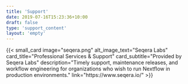 ```yaml
---
title: 'Support'
date: 2019-07-16T15:23:36+10:00
draft: false
type: 'support_content'
layout: 'empty'
---
```


<div class="row">
  {{< small_card
    image="seqera.png" 
    alt_image_text="Seqera Labs"
    card_title="Professional Services & Support" 
    card_subtitle="Provided by Seqera Labs" 
    description="Timely support, maintenance releases, and workflow engineering for organizations who wish to run Nextflow in production environments."
    link="https://www.seqera.io/"
  >}}
</div>
</br>
